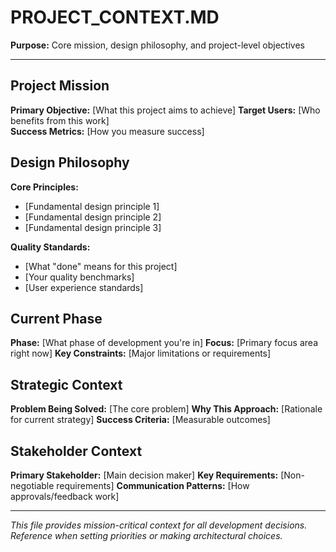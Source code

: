# PROJECT_CONTEXT.MD

**Purpose:** Core mission, design philosophy, and project-level objectives

---

## Project Mission

**Primary Objective:** [What this project aims to achieve]
**Target Users:** [Who benefits from this work]  
**Success Metrics:** [How you measure success]

## Design Philosophy

**Core Principles:**
- [Fundamental design principle 1]
- [Fundamental design principle 2]
- [Fundamental design principle 3]

**Quality Standards:**
- [What "done" means for this project]
- [Your quality benchmarks]
- [User experience standards]

## Current Phase

**Phase:** [What phase of development you're in]
**Focus:** [Primary focus area right now]
**Key Constraints:** [Major limitations or requirements]

## Strategic Context

**Problem Being Solved:** [The core problem]
**Why This Approach:** [Rationale for current strategy]
**Success Criteria:** [Measurable outcomes]

## Stakeholder Context

**Primary Stakeholder:** [Main decision maker]
**Key Requirements:** [Non-negotiable requirements]
**Communication Patterns:** [How approvals/feedback work]

---

*This file provides mission-critical context for all development decisions. Reference when setting priorities or making architectural choices.*